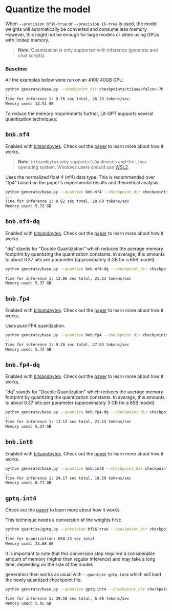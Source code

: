 # Quantize the model

When `--precision bf16-true` or `--precision 16-true` is used, the model weights will automatically be converted and consume less memory.
However, this might not be enough for large models or when using GPUs with limited memory.

> **Note**:
> Quantization is only supported with inference (generate and chat scripts).

### Baseline

All the examples below were run on an A100 40GB GPU.

```bash
python generate/base.py --checkpoint_dir checkpoints/tiiuae/falcon-7b --precision bf16-true --max_new_tokens 256
...
Time for inference 1: 9.76 sec total, 26.23 tokens/sec.
Memory used: 14.51 GB
```

To reduce the memory requirements further, Lit-GPT supports several quantization techniques:

## `bnb.nf4`

Enabled with [bitsandbytes](https://github.com/TimDettmers/bitsandbytes). Check out the [paper](https://arxiv.org/abs/2305.14314v1) to learn more about how it works.

> **Note**: `bitsandbytes` only supports `CUDA` devices and the `Linux` operating system.
Windows users should use [WSL2](https://learn.microsoft.com/en-us/windows/ai/directml/gpu-cuda-in-wsl).

Uses the normalized float 4 (nf4) data type. This is recommended over "fp4" based on the paper's experimental results and theoretical analysis.

```bash
python generate/base.py --quantize bnb.nf4 --checkpoint_dir checkpoints/tiiuae/falcon-7b --precision bf16-true --max_new_tokens 256
...
Time for inference 1: 8.92 sec total, 28.69 tokens/sec
Memory used: 5.72 GB
```

## `bnb.nf4-dq`

Enabled with [bitsandbytes](https://github.com/TimDettmers/bitsandbytes). Check out the [paper](https://arxiv.org/abs/2305.14314v1) to learn more about how it works.

"dq" stands for "Double Quantization" which reduces the average memory footprint by quantizing the quantization constants.
In average, this amounts to about 0.37 bits per parameter (approximately 3 GB for a 65B model).

```bash
python generate/base.py --quantize bnb.nf4-dq --checkpoint_dir checkpoints/tiiuae/falcon-7b --precision bf16-true --max_new_tokens 256
...
Time for inference 1: 12.06 sec total, 21.23 tokens/sec
Memory used: 5.37 GB
```

## `bnb.fp4`

Enabled with [bitsandbytes](https://github.com/TimDettmers/bitsandbytes). Check out the [paper](https://arxiv.org/abs/2305.14314v1) to learn more about how it works.

Uses pure FP4 quantization.

```bash
python generate/base.py --quantize bnb.fp4 --checkpoint_dir checkpoints/tiiuae/falcon-7b --precision bf16-true --max_new_tokens 256
...
Time for inference 1: 9.20 sec total, 27.83 tokens/sec
Memory used: 5.72 GB
```

## `bnb.fp4-dq`

Enabled with [bitsandbytes](https://github.com/TimDettmers/bitsandbytes). Check out the [paper](https://arxiv.org/abs/2305.14314v1) to learn more about how it works.

"dq" stands for "Double Quantization" which reduces the average memory footprint by quantizing the quantization constants.
In average, this amounts to about 0.37 bits per parameter (approximately 3 GB for a 65B model).

```bash
python generate/base.py --quantize bnb.fp4-dq --checkpoint_dir checkpoints/tiiuae/falcon-7b --precision bf16-true --max_new_tokens 256
...
Time for inference 1: 12.12 sec total, 21.13 tokens/sec
Memory used: 5.37 GB
```

## `bnb.int8`

Enabled with [bitsandbytes](https://github.com/TimDettmers/bitsandbytes). Check out the [paper](https://arxiv.org/abs/2110.02861) to learn more about how it works.

```bash
python generate/base.py --quantize bnb.int8 --checkpoint_dir checkpoints/tiiuae/falcon-7b --precision bf16-true --max_new_tokens 256
...
Time for inference 1: 24.17 sec total, 10.59 tokens/sec
Memory used: 8.71 GB
```

## `gptq.int4`

Check out the [paper](https://arxiv.org/abs/2210.17323) to learn more about how it works.

This technique needs a conversion of the weights first:

```bash
python quantize/gptq.py --precision bf16-true --checkpoint_dir checkpoints/tiiuae/falcon-7b
...
Time for quantization: 850.25 sec total
Memory used: 23.68 GB
```

It is important to note that this conversion step required a considerable amount of memory (higher than regular inference) and may take a long time, depending on the size of the model.

generation then works as usual with `--quantize gptq.int4` which will load the newly quantized checkpoint file:

```bash
python generate/base.py --quantize gptq.int4 --checkpoint_dir checkpoints/tiiuae/falcon-7b --precision 32-true --max_new_tokens 256
...
Time for inference 1: 39.50 sec total, 6.48 tokens/sec
Memory used: 5.05 GB
```

